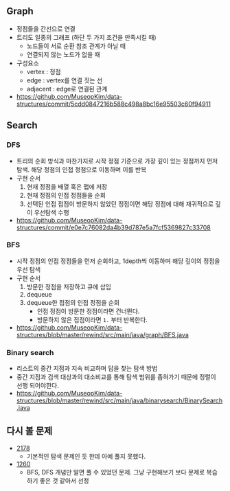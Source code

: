 ## Graph

- 정점들을 간선으로 연결
- 트리도 일종의 그래프 (하단 두 가지 조건을 만족시킬 때)
    - 노드들이 서로 순환 참조 관계가 아닐 때
    - 연결되지 않는 노드가 없을 때
- 구성요소
    - vertex : 정점
    - edge : vertex를 연결 짓는 선
    - adjacent : edge로 연결된 관계
- https://github.com/MuseopKim/data-structures/commit/5cdd0847216b588c498a8bc16e95503c60f94911

## Search

### DFS

- 트리의 순회 방식과 마찬가지로 시작 정점 기준으로 가장 깊이 있는 정점까지 먼저 탐색. 해당 정점의 인접 정점으로 이동하며 이를 반복
- 구현 순서
    1. 현재 정점을 배열 혹은 맵에 저장
    2. 현재 정점의 인접 정점들을 순회
    3. 선택된 인접 접점이 방문하지 않았던 정점이면 해당 정점에 대해 재귀적으로 깊이 우선탐색 수행
- https://github.com/MuseopKim/data-structures/commit/e0e7c76082da4b39d787e5a7fcf5369827c33708

### BFS

- 시작 정점의 인접 정점들을 먼저 순회하고, 1depth씩 이동하며 해당 깊이의 정점을 우선 탐색
- 구현 순서
    1. 방문한 정점을 저장하고 큐에 삽입
    2. dequeue
    3. dequeue한 접점의 인접 정점을 순회
        - 인접 정점이 방문한 정점이라면 건너뛴다.
        - 방문하지 않은 접점이라면 `1.` 부터 반복한다.
- https://github.com/MuseopKim/data-structures/blob/master/rewind/src/main/java/graph/BFS.java

### Binary search

- 리스트의 중간 지점과 지속 비교하며 답을 찾는 탐색 방법
- 중간 지점과 검색 대상과의 대소비교를 통해 탐색 범위를 좁혀가기 때문에 정렬이 선행 되어야한다.
- https://github.com/MuseopKim/data-structures/blob/master/rewind/src/main/java/binarysearch/BinarySearch.java

## 다시 볼 문제

- [2178](https://www.acmicpc.net/problem/2178)
  - 기본적인 탐색 문제인 듯 한데 아예 풀지 못했다.
- [1260](https://www.acmicpc.net/problem/1260)
  - BFS, DFS 개념만 알면 풀 수 있었던 문제. 그냥 구현해보기 보다 문제로 복습하기 좋은 것 같아서 선정

